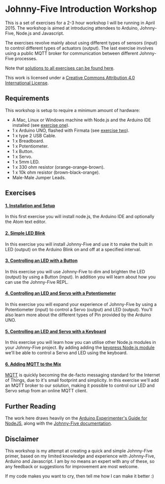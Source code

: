 # Johnny-Five Introduction Workshop

This is a set of exercises for a 2-3 hour workshop I will be running in April 2015.  The workshop is aimed at introducing attendees to Arduino, Johnny-Five, Node.js and Javascript.

The exercises revolve mainly about using different types of sensors (input) to control different types of actuators (output).  The last exercise involves using a public MQTT broker for communication between different Johnny-Five processes.

Note that [solutions to all exercises can be found here](https://github.com/markwest1972/johnny_five_intro/tree/master/solutions).

This work is licensed under a <a rel="license" href="http://creativecommons.org/licenses/by/4.0/">Creative Commons Attribution 4.0 International License</a>.

## Requirements

This workshop is setup to require a minimum amount of hardware:
* A Mac, Linux or Windows machine with Node.js and the Arduino IDE installed (see [exercise one](https://github.com/markwest1972/johnny_five_intro/blob/master/exercises/01_installation_and_setup.md)).
* 1 x Arduino UNO, flashed with Firmata (see [exercise two](https://github.com/markwest1972/johnny_five_intro/blob/master/exercises/02_simple_led_blink.md)).
* 1 x type 2 USB Cable.
* 1 x Breadboard.
* 1 x Potentiometer.
* 1 x Button.
* 1 x Servo.
* 1 x 5mm LED.
* 1 x 330 ohm resistor (orange-orange-brown).
* 1 x 10k ohm resistor (brown-black-orange).
* Male-Male Jumper Leads.

## Exercises

#### [1. Installation and Setup](https://github.com/markwest1972/johnny_five_intro/blob/master/exercises/01_installation_and_setup.md)

In this first exercise you will install node.js, the Arduino IDE and optionally the Atom text editor.

#### [2. Simple LED Blink](https://github.com/markwest1972/johnny_five_intro/blob/master/exercises/02_simple_led_blink.md)

In this exercise you will install Johnny-Five and use it to make the built in LED (output) on the Arduino Blink on and off at a specified interval.

#### [3. Controlling an LED with a Button](https://github.com/markwest1972/johnny_five_intro/blob/master/exercises/03_led_and_button.md)

In this exercise you will use Johnny-Five to dim and brighten the LED (output) by using a Button (input). In addition you will learn about how you can use the Johnny-Five REPL.

#### [4. Controlling an LED and Servo with a Potentiometer](https://github.com/markwest1972/johnny_five_intro/blob/master/exercises/04_potentiometer_led_and_servo.md)

In this exercise you will expand your experience of  Johnny-Five by using a Potentiometer (input) to control a Servo (output) and LED (output).  You'll also learn more about the different types of Pin provided by the Arduino UNO.

#### [5. Controlling an LED and Servo with a Keyboard](https://github.com/markwest1972/johnny_five_intro/blob/master/exercises/05_keyboard_led_and_servo.md)

In this exercise you will learn how you can utilise other Node.js modules in your Johnny-Five project.  By adding adding the [keypress Node.js module](https://www.npmjs.com/package/keypress) we'll be able to control a Servo and LED using the keyboard.

#### [6. Adding MQTT to the Mix](https://github.com/markwest1972/johnny_five_intro/blob/master/exercises/06_adding_mqtt_to_the_mix.md)

[MQTT](http://mqtt.org) is quickly becoming the de-facto messaging standard for the Internet of Things, due to it's small footprint and simplicity.  In this exercise we'll add an MQTT broker to our solution, making it possible to control our LED and Servo setup from an online MQTT client.

## Further Reading

The work here draws heavily on the [Arduino Experimenter's Guide for NodeJS](http://node-ardx.org), along with the [Johnny-Five documentation](https://github.com/rwaldron/johnny-five/).

## Disclaimer

This workshop is my attempt at creating a quick and simple Johnny-Five primer, based on my limited knowledge and experience with Johnny-Five, Arduino and Javascript.  I am by no means an expert with any of these, so any feedback or suggestions for improvement are most welcome.

If my code makes you want to cry, then tell me how I can make it better :)
